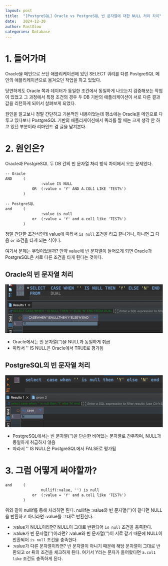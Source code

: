 ```yaml
---
layout: post
title:  "[PostgreSQL] Oracle vs PostgreSQL 빈 문자열에 대한 NULL 처리 차이"
date:   2024-12-30
author: EastGlow
categories: Database
---
```


# 1. 들어가며

Oracle을 메인으로 쓰던 애플리케이션에 있던 SELECT 쿼리를 다른 PostgreSQL 메인의 애플리케이션으로 옮겨오던 작업을 하고 있었다.

당연하게도 Oracle 쪽과 데이터가 동일한 조건에서 동일하게 나오는지 검증해보는 작업이 있었고 그 과정에서 특정 조건의 경우 두 DB 기반의 애플리케이션이 서로 다른 결과값을 리턴하게 되어서 살펴보게 되었다.

원인을 알고보니 정말 간단하고 기본적인 내용이었는데 평소에는 Oracle을 메인으로 다루고 있다보니 PostgreSQL 기반의 애플리케이션에서 쿼리를 짤 때는 크게 생각 안 하고 있던 부분이라 리마인드 겸 글을 남겨본다.

# 2. 원인은?

Oracle과 PostgreSQL 두 DB 간의 빈 문자열 처리 방식 차이에서 오는 문제였다.

```
-- Oracle
AND     (
                :value IS NULL
            OR  (:value = 'Y' AND A.COL1 LIKE 'TEST%')
        )
 
-- PostgreSQL
and     (
                :value is null
            or  (:value = 'Y' and a.col1 like 'TEST%')
        )
```

정말 간단한 조건식인데 value에 따라서 `is null` 조건을 타고 끝나거나, 아니면 그 다음 `or` 조건을 타게 되는 식이다.

여기서 문제는 무엇이었을까? 만약 value에 빈 문자열이 들어오게 되면 Oracle과 PostgreSQL은 서로 다른 조건을 타게 된다는 것이다.

## Oracle의 빈 문자열 처리

![](/assets/post/20241230_1.png)
- Oracle에서는 빈 문자열('')을 NULL과 동일하게 취급
- 따라서 '' IS NULL은 Oracle에서 TRUE로 평가됨

## PostgreSQL의 빈 문자열 처리

![](/assets/post/20241230_2.png)
- PostgreSQL에서는 빈 문자열('')을 단순한 비어있는 문자열로 간주하며, NULL과 동일하게 취급하지 않음
- 따라서 '' IS NULL은 PostgreSQL에서 FALSE로 평가됨

# 3. 그럼 어떻게 써야할까?

```
and     (
                nullif(:value, '') is null
            or  (:value = 'Y' and a.col1 like 'TEST%')
        )
```

위와 같이 nullif를 통해 처리하면 된다. nullif는 :value와 빈 문자열('')이 같다면 NULL을 반환하고 아니라면 :value를 그대로 반환한다.

- :value가 NULL이라면? NULL이 그대로 반환되어 `is null` 조건을 충족한다.
- :value가 빈 문자열('')이라면? :value와 빈 문자열('')이 서로 같기 때문에 NULL이 반환되어 `is null` 조건을 충족한다.
- :value가 다른 문자열이라면? 빈 문자열이 아니기 때문에 해당 문자열이 그대로 반환되고 or 뒤의 조건을 체크하게 된다. 여기서 Y라는 문자가 들어왔다면 `a.col1 like` 조건도 충족하게 된다.
